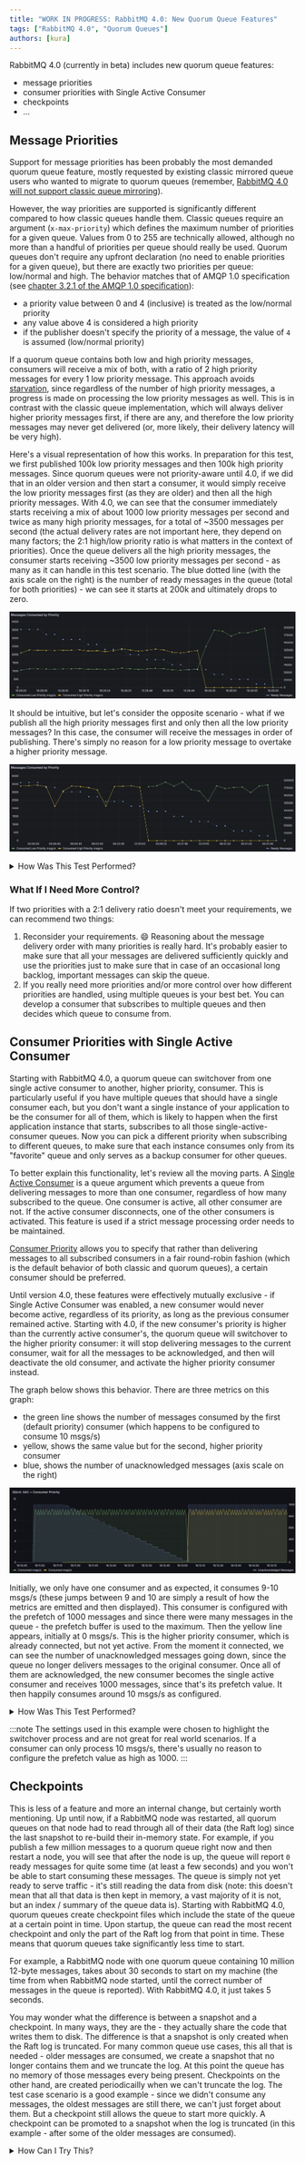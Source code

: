 ```yaml
---
title: "WORK IN PROGRESS: RabbitMQ 4.0: New Quorum Queue Features"
tags: ["RabbitMQ 4.0", "Quorum Queues"]
authors: [kura]
---
```


RabbitMQ 4.0 (currently in beta) includes new quorum queue features:
* message priorities
* consumer priorities with Single Active Consumer
* checkpoints
* ...

<!-- truncate -->

## Message Priorities

Support for message priorities has been probably the most demanded quorum queue feature,
mostly requested by existing classic mirrored queue users who wanted to migrate to quorum queues
(remember, [RabbitMQ 4.0 will not support classic queue mirroring](https://www.rabbitmq.com/docs/ha)).

However, the way priorities are supported is significantly different compared to how classic queues
handle them. Classic queues require an argument (`x-max-priority`) which defines the maximum
number of priorities for a given queue. Values from 0 to 255 are technically allowed, although
no more than a handful of priorities per queue should really be used. Quorum queues don't require
any upfront declaration (no need to enable priorities for a given queue), but there are exactly
two priorities per queue: low/normal and high. The behavior matches that of AMQP 1.0 specification
(see [chapter 3.2.1 of the AMQP 1.0 specification](https://docs.oasis-open.org/amqp/core/v1.0/os/amqp-core-messaging-v1.0-os.html#type-header)):
* a priority value between 0 and 4 (inclusive) is treated as the low/normal priority
* any value above 4 is considered a high priority
* if the publisher doesn't specify the priority of a message, the value of `4` is assumed (low/normal priority)

If a quorum queue contains both low and high priority messages, consumers will receive a mix of
both, with a ratio of 2 high priority messages for every 1 low priority message. This approach
avoids [starvation](https://en.wikipedia.org/wiki/Starvation_(computer_science)), since regardless
of the number of high priority messages, a progress is made on processing the low priority messages as well.
This is in contrast with the classic queue implementation, which will always deliver higher priority
messages first, if there are any, and therefore the low priority messages may never get delivered (or, more likely,
their delivery latency will be very high).

Here's a visual representation of how this works. In preparation for this test, we first published 100k
low priority messages and then 100k high priority messages. Since quorum queues were not priority-aware until 4.0,
if we did that in an older version and then start a consumer, it would simply receive the low priority messages first
(as they are older) and then all the high priority messages. With 4.0, we can see that the consumer
immediately starts receiving a mix of about 1000 low priority messages per second and twice as many high priority
messages, for a total of ~3500 messages per second (the actual delivery rates are not important here,
they depend on many factors; the 2:1 high/low priority ratio is what matters in the context of priorities).
Once the queue delivers all the high priority messages, the consumer starts receiving ~3500 low priority
messages per second - as many as it can handle in this test scenario. The blue dotted line (with the axis
scale on the right) is the number of ready messages in the queue (total for both priorities) - we can see it
starts at 200k and ultimately drops to zero.

![Consumer Receives a Mix of High and Low Priority Messages](message-priorities-low-first.png)

It should be intuitive, but let's consider the opposite scenario - what if we publish all the high priority
messages first and only then all the low priority messages? In this case, the consumer will receive the messages
in order of publishing. There's simply no reason for a low priority message to overtake a higher priority message.

![Low Priority Messages Don't Overtake High Priority Messages](message-priorities-high-first.png)

<details>
    <summary>How Was This Test Performed?</summary>

    For this test we used [omq](https://github.com/rabbitmq/omq), a testing client for AMQP 1.0, MQTT and STOMP.
    The quorum queue behaviour doesn't depend on the protocol used - an AMQP 1.0 was simply used because
    `omq` emits message consumption metrics by message priority.
    ```
    # declare a quorum queue (you can use the Management UI or any other method)
    rabbitmqadmin declare queue name=qq queue_type=quorum
    # publish low priority messages (10 publishers, 10k messages each)
    omq amqp --publishers 10 --consumers 0 --publish-to /queues/qq --message-priority 1 --pmessages 10000
    # publish high priority messages
    omq amqp --publishers 10 --consumers 0 --publish-to /queues/qq --message-priority 10 --pmessages 10000
    # consume all messages from the queue
    omq amqp --publishers 0 --consumers 1 --consume-from /queues/qq
    ```
    For the second scenario, just run the publishing commands in the reverse order.
</details>

### What If I Need More Control?

If two priorities with a 2:1 delivery ratio doesn't meet your requirements, we can recommend two things:

1. Reconsider your requirements. :smile: Reasoning about the message delivery order with many priorities
is really hard. It's probably easier to make sure that all your messages are delivered sufficiently quickly
and use the priorities just to make sure that in case of an occasional long backlog, important messages
can skip the queue.
1. If you really need more priorities and/or more control over how different priorities are handled,
using multiple queues is your best bet. You can develop a consumer that subscribes to multiple queues
and then decides which queue to consume from.

## Consumer Priorities with Single Active Consumer

Starting with RabbitMQ 4.0, a quorum queue can switchover from one single active consumer
to another, higher priority, consumer. This is particularly useful if you have multiple queues
that should have a single consumer each, but you don't want a single instance of your application
to be the consumer for all of them, which is likely to happen when the first application instance that starts,
subscribes to all those single-active-consumer queues. Now you can pick a different priority when subscribing
to different queues, to make sure that each instance consumes only from its "favorite" queue and only serves
as a backup consumer for other queues.


To better explain this functionality, let's review all the moving parts.
A [Single Active Consumer](/docs/consumers#single-active-consumer) is a queue argument which
prevents a queue from delivering messages to more than one consumer, regardless of how many
subscribed to the queue. One consumer is active, all other consumer are not. If the active
consumer disconnects, one of the other consumers is activated. This feature is used
if a strict message processing order needs to be maintained.

[Consumer Priority](/docs/consumers#priority) allows you to specify that rather than delivering
messages to all subscribed consumers in a fair round-robin fashion (which is the default behavior
of both classic and quorum queues), a certain consumer should be preferred.

Until version 4.0, these features were effectively mutually exclusive - if Single Active Consumer was enabled,
a new consumer would never become active, regardless of its priority, as long as the previous consumer remained active.
Starting with 4.0, if the new consumer's priority is higher than the currently active consumer's, the quorum queue
will switchover to the higher priority consumer: it will stop delivering messages to the current
consumer, wait for all the messages to be acknowledged, and then will deactivate the old consumer,
and activate the higher priority consumer instead.

The graph below shows this behavior. There are three metrics on this graph:
* the green line shows the number of messages consumed by the first (default priority) consumer (which happens to be configured to consume 10 msgs/s)
* yellow, shows the same value but for the second, higher priority consumer
* blue, shows the number of unacknowledged messages (axis scale on the right)

![Single Active Consumer Switchover](sac-and-consumer-priority.png)

Initially, we only have one consumer and as expected, it consumes 9-10 msgs/s (these jumps between 9 and 10
are simply a result of how the metrics are emitted and then displayed). This consumer is configured with the prefetch
of 1000 messages and since there were many messages in the queue - the prefetch buffer is used to the maximum.
Then the yellow line appears, initially at 0 msgs/s. This is the higher priority consumer, which is already connected,
but not yet active. From the moment it connected, we can see the number of unacknowledged messages going down, since the
queue no longer delivers messages to the original consumer. Once all of them are acknowledged, the new consumer
becomes the single active consumer and receives 1000 messages, since that's its prefetch value. It then happily
consumes around 10 msgs/s as configured.

<details>
    <summary>How Was This Test Performed?</summary>

    For this test we used [perf-test](https://perftest.rabbitmq.com/), a testing client for AMQP 0.9.1.
    ```
    # Publish 5000 messages to have a backlog (perf-test will declare a quorum queue `qq-sac`)
    perf-test --quorum-queue --queue qq-sac --pmessages 5000 --confirm 100 -qa x-single-active-consumer=true --consumers 0
    # Start a consumer with the default priority and prefetch of 1000; consume ~10 msgs/s
    perf-test --producers 0 --predeclared --queue qq-sac --consumer-latency 100000 --qos 1000
    # In another window, some time after starting the first consumer, start a higher priority consumer
    perf-test --producers 0 --predeclared --queue qq-sac --consumer-latency 100000 --qos 1000 --consumer-args x-priority=10
    ```
    After some time you should see that the first consumer stopped receiving messages (no more output from `perf-test`),
    while the second one receives messages.
</details>

:::note
The settings used in this example were chosen to highlight the switchover process and are not great for
real world scenarios. If a consumer can only process 10 msgs/s, there's usually no reason to configure
the prefetch value as high as 1000.
:::

## Checkpoints

This is less of a feature and more an internal change, but certainly worth mentioning. Up until now,
if a RabbitMQ node was restarted, all quorum queues on that node had to read through all of their data
(the Raft log) since the last snapshot to re-build their in-memory state. For example, if you publish a few million
messages to a quorum queue right now and then restart a node, you will see that after the node is up, the queue
will report `0` ready messages for quite some time (at least a few seconds) and you won't be able
to start consuming these messages. The queue is simply not yet ready to serve traffic - it's still reading
the data from disk (note: this doesn't mean that all that data is then kept in memory, a vast majority
of it is not, but an index / summary of the queue data is). Starting with RabbitMQ 4.0, quorum queues create
checkpoint files which include the state of the queue at a certain point in time. Upon startup, the queue
can read the most recent checkpoint and only the part of the Raft log from that point in time. These means
that quorum queues take significantly less time to start.

For example, a RabbitMQ node with one quorum queue containing 10 million 12-byte messages, takes
about 30 seconds to start on my machine (the time from when RabbitMQ node started, until the correct
number of messages in the queue is reported). With RabbitMQ 4.0, it just takes 5 seconds.

You may wonder what the difference is between a snapshot and a checkpoint. In many ways, they are the - they actually
share the code that writes them to disk. The difference is that a snapshot is only created when the Raft log is truncated.
For many common queue use cases, this all that is needed - older messages are consumed, we create a snapshot that no longer
contains them and we truncate the log. At this point the queue has no memory of those messages every being present.
Checkpoints on the other hand, are created periodicailly when we can't truncate the log. The test case scenario is a good
example - since we didn't consume any messages, the oldest messages are still there, we can't just forget about them.
But a checkpoint still allows the queue to start more quickly. A checkpoint can be promoted to a snapshot when the log
is truncated (in this example - after some of the older messages are consumed).

<details>
    <summary>How Can I Try This?</summary>

    Once again, we'll use [perf-test](https://perftest.rabbitmq.com/) to declare the queue and publish messages
    ```
    # Publish 10 million 12-byte messages (feel free to play with other values)
    perf-test --quorum-queue --queue qq --consumers 0 --pmessages 5000000 --confirm 1000 --producers 2
    # restart the node
    rabbitmqctl stop_app && rabbitmqctl start_app
    # list the queues (repeat this command until the number of messages is 10 million instead of 0)
    rabbitmqctl list_queues
    ```
</details>
